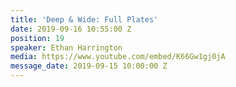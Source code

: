 ```yaml
---
title: 'Deep & Wide: Full Plates'
date: 2019-09-16 10:55:00 Z
position: 19
speaker: Ethan Harrington
media: https://www.youtube.com/embed/K66Gw1gj0jA
message_date: 2019-09-15 10:00:00 Z
---
```


